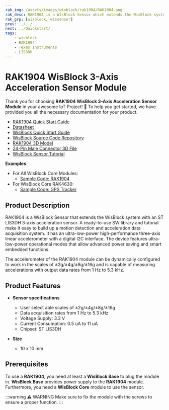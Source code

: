 ```yaml
---
rak_img: /assets/images/wisblock/rak1904/RAK1904.png
rak_desc: RAK1904 is a WisBlock Sensor which extends the WisBlock system with a ST LIS3DH 3-axis acceleration sensor. A ready to use SW library and tutorial makes it easy to build up a motion detection and acceleration data acquisition system.
rak_grp: [wisblock, wissensor]
prev: ../../
next: ../Quickstart/
tags:
    - wisblock
    - RAK1904
    - Texas Instruments
    - LIS3DH
---
```


# RAK1904 WisBlock 3-Axis Acceleration Sensor Module

Thank you for choosing **RAK1904 WisBlock 3-Axis Acceleration Sensor Module** in your awesome IoT Project! 🎉 To help you get started, we have provided you all the necessary documentation for your product.

* [RAK1904 Quick Start Guide](../Quickstart/)
* [Datasheet](../Datasheet/)
* <a href="../../Quickstart/" target="_blank">WisBlock Quick Start Guide</a>
* [WisBlock Source Code Repository](https://github.com/RAKWireless/WisBlock/)
* [RAK1904 3D Model](https://downloads.rakwireless.com/3D_File/WisBlock/3D_RAK1904.stp)
* [24-Pin Male Connector 3D File](https://downloads.rakwireless.com/3D_File/Accessory/WisConnector/M24S1003K6M.stp)
* [WisBlock Sensor Tutorial](/Knowledge-Hub/Learn/WisBlock-Sensor-Tutorial/)


**Examples**

- For All WisBlock Core Modules:
    * [Sample Code: RAK1904](https://github.com/RAKWireless/WisBlock/tree/master/examples/common/sensors/RAK1904_Accelerate_LIS3DH)
- For WisBlock Core RAK4630:
    * [Sample Code: GPS Tracker](https://github.com/RAKWireless/WisBlock/tree/master/examples/RAK4630/solutions/GPS_Tracker)

## Product Description

RAK1904 is a WisBlock Sensor that extends the WisBlock system with an ST LIS3DH 3-axis acceleration sensor. A ready-to-use SW library and tutorial make it easy to build up a motion detection and acceleration data acquisition system. It has an ultra-low-power high-performance three-axis linear accelerometer with a digital I2C interface. The device features ultra-low-power operational modes that allow advanced power saving and smart embedded functions.

The accelerometer of the RAK1904 module can be dynamically configured to work in the scales of ±2g/±4g/±8g/±16g and is capable of measuring accelerations with output data rates from 1&nbsp;Hz to 5.3&nbsp;kHz.

## Product Features

* **Sensor specifications**
    * User select able scales of ±2g/±4g/±8g/±16g
    * Data acquisition rates from 1&nbsp;Hz to 5.3&nbsp;kHz
    * Voltage Supply: 3.3&nbsp;V
    * Current Consumption: 0.5&nbsp;uA to 11&nbsp;uA
    * Chipset: ST LIS3DH

* **Size**
    * 10 x 10&nbsp;mm

## Prerequisites

To use a **RAK1904**, you need at least a **WisBlock Base** to plug the module in. **WisBlock Base** provides power supply to the **RAK1904** module. Furthermore, you need a **WisBlock Core** module to use the sensor.

:::warning ⚠️ WARNING
Make sure to fix the module with the screws to ensure a proper function.
:::